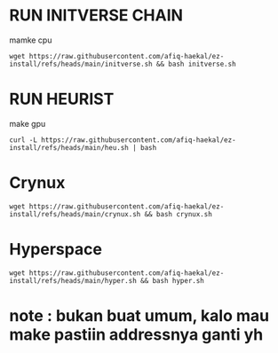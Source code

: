 # RUN INITVERSE CHAIN
mamke cpu
```
wget https://raw.githubusercontent.com/afiq-haekal/ez-install/refs/heads/main/initverse.sh && bash initverse.sh
````
# RUN HEURIST
make gpu
```
curl -L https://raw.githubusercontent.com/afiq-haekal/ez-install/refs/heads/main/heu.sh | bash
```
# Crynux
```
wget https://raw.githubusercontent.com/afiq-haekal/ez-install/refs/heads/main/crynux.sh && bash crynux.sh
```
# Hyperspace
```
wget https://raw.githubusercontent.com/afiq-haekal/ez-install/refs/heads/main/hyper.sh && bash hyper.sh
```

# note : bukan buat umum, kalo mau make pastiin addressnya ganti yh
